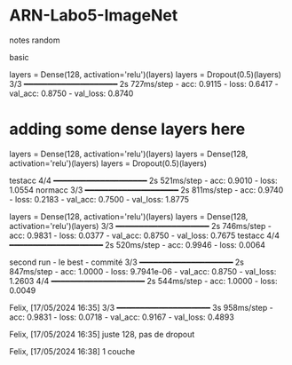 # ARN-Labo5-ImageNet


notes random

basic


layers = Dense(128, activation='relu')(layers)
layers = Dropout(0.5)(layers)
3/3 ━━━━━━━━━━━━━━━━━━━━ 2s 727ms/step - acc: 0.9115 - loss: 0.6417 - val_acc: 0.8750 - val_loss: 0.8740


# adding some dense layers here
layers = Dense(128, activation='relu')(layers)
layers = Dense(128, activation='relu')(layers)
layers = Dropout(0.5)(layers)

testacc
4/4 ━━━━━━━━━━━━━━━━━━━━ 2s 521ms/step - acc: 0.9010 - loss: 1.0554
normacc
3/3 ━━━━━━━━━━━━━━━━━━━━ 2s 811ms/step - acc: 0.9740 - loss: 0.2183 - val_acc: 0.7500 - val_loss: 1.8775

layers = Dense(128, activation='relu')(layers)
layers = Dense(128, activation='relu')(layers)
3/3 ━━━━━━━━━━━━━━━━━━━━ 2s 746ms/step - acc: 0.9831 - loss: 0.0377 - val_acc: 0.8750 - val_loss: 0.7675
testacc 4/4 ━━━━━━━━━━━━━━━━━━━━ 2s 520ms/step - acc: 0.9946 - loss: 0.0064  


second run - le best - commité
3/3 ━━━━━━━━━━━━━━━━━━━━ 2s 847ms/step - acc: 1.0000 - loss: 9.7941e-06 - val_acc: 0.8750 - val_loss: 1.2603
4/4 ━━━━━━━━━━━━━━━━━━━━ 2s 544ms/step - acc: 1.0000 - loss: 0.0049


Felix, [17/05/2024 16:35]
3/3 ━━━━━━━━━━━━━━━━━━━━ 3s 958ms/step - acc: 0.9831 - loss: 0.0718 - val_acc: 0.9167 - val_loss: 0.4893

Felix, [17/05/2024 16:35]
juste 128, pas de dropout

Felix, [17/05/2024 16:38]
1 couche